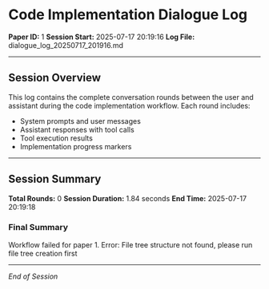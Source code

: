 # Code Implementation Dialogue Log

**Paper ID:** 1
**Session Start:** 2025-07-17 20:19:16
**Log File:** dialogue_log_20250717_201916.md

---

## Session Overview

This log contains the complete conversation rounds between the user and assistant during the code implementation workflow. Each round includes:

- System prompts and user messages
- Assistant responses with tool calls
- Tool execution results
- Implementation progress markers

---


## Session Summary

**Total Rounds:** 0
**Session Duration:** 1.84 seconds
**End Time:** 2025-07-17 20:19:18

### Final Summary

Workflow failed for paper 1. Error: File tree structure not found, please run file tree creation first

---

*End of Session*
